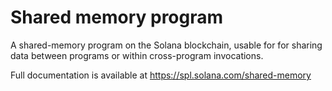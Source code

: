 # Shared memory program

A shared-memory program on the Solana blockchain, usable for for sharing data
between programs or within cross-program invocations.

Full documentation is available at https://spl.solana.com/shared-memory

